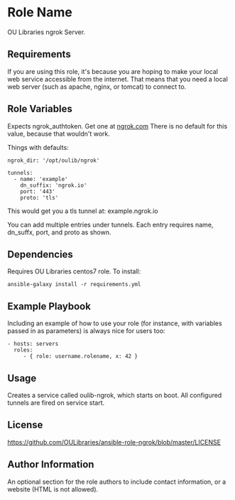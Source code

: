 Role Name
=========

OU Libraries ngrok Server.

Requirements
------------

If you are using this role, it's because you are hoping to make your local web service accessible from the internet.  That means that you need a local web server (such as apache, nginx, or tomcat) to connect to.

Role Variables
--------------

Expects ngrok_authtoken.  Get one at [ngrok.com](https://ngrok.com/signup)
There is no default for this value, because that wouldn't work.

Things with defaults:

```
ngrok_dir: '/opt/oulib/ngrok'

tunnels:
  - name: 'example'
    dn_suffix: 'ngrok.io'
    port: '443'
    proto: 'tls'
```

This would get you a tls tunnel at:
example.ngrok.io

You can add multiple entries under tunnels. Each entry requires name, dn_suffx, port, and proto as shown.

Dependencies
------------

Requires OU Libraries centos7 role. To install:
```
ansible-galaxy install -r requirements.yml
```

Example Playbook
----------------

Including an example of how to use your role (for instance, with variables passed in as parameters) is always nice for users too:

    - hosts: servers
      roles:
         - { role: username.rolename, x: 42 }

Usage
-----

Creates a service called oulib-ngrok, which starts on boot.  All configured tunnels are fired on service start.


License
-------

https://github.com/OULibraries/ansible-role-ngrok/blob/master/LICENSE

Author Information
------------------

An optional section for the role authors to include contact information, or a website (HTML is not allowed).
